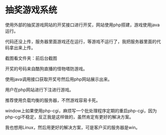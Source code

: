 # 抽奖游戏系统
使用外部的抽奖游戏网站的开奖接口进行开奖，网站使用php搭建，游戏使用java运行。

代码还没上传，服务器里面游戏还在运行，等游戏不运行了，我把服务器里面的代码拿出来上传。

截图看文件夹：前后台截图

开奖的号码来自酷狗直播的怪物塔防游戏。

使用java调用接口获取开奖号然后用php网站展示出来。

用户在php网站进行下注进行游戏。

推荐使用负载均衡的服务器，不然游戏容易卡死。

window上如果使用php-cgi，麻烦写一个批处理程序定期的重启php-cgi，因为php-cgi不稳定，反正我是这样做的，虽然肯定有更好的解决方案。

我也想用Linux，然后用更好的解决方案，可是客户买的服务器是win。
